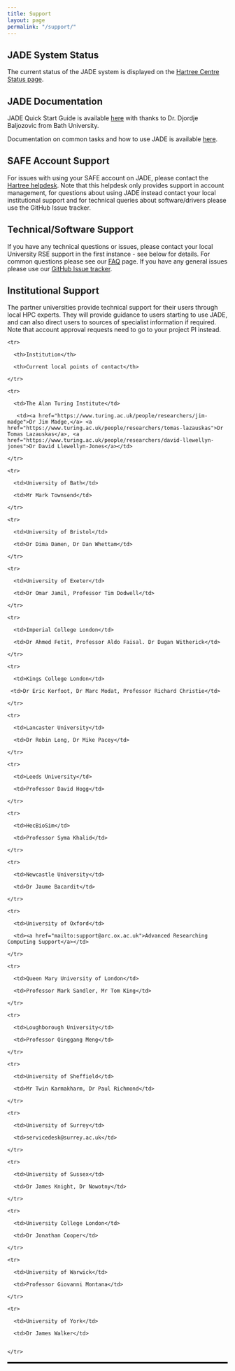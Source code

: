 ```yaml
---
title: Support
layout: page
permalink: "/support/"
---
```


## JADE System Status ## 

The current status of the JADE system is displayed on the [Hartree Centre Status page](https://stfc.service-now.com/hcssp?id=services_status).


## JADE Documentation ## 

JADE Quick Start Guide is available [here](http://www.jade.ac.uk/img/jade2_quick_start_guide.pdf) with thanks to Dr. Djordje Baljozovic from Bath University. 

Documentation on common tasks and how to use JADE is available [here](http://jade-hpc.readthedocs.io/).

## SAFE Account Support ##
<!--This will help local users adopt the new facility, optimise their codes for this platform and hence maximise their scientific output from the machine. -->

For issues with using your SAFE account on JADE, please contact the [Hartree helpdesk](https://stfc.service-now.com/hcssp). Note that this helpdesk only provides support in account management, for questions about using JADE instead contact your local institutional support and for technical queries about software/drivers please use the GitHub Issue tracker.

## Technical/Software Support ##

If you have any technical questions or issues, please contact your local University RSE support in the first instance - see below for details. For common questions please see our [FAQ](https://www.jade.ac.uk/faqs/) page. If you have any general issues please use our [GitHub Issue tracker](https://github.com/jade-hpc-gpu/jade-hpc-gpu.github.io/issues).

## Institutional Support ##

The partner universities provide technical support for their users through local HPC experts.  They will provide guidance to users starting to use JADE, and can also direct users to sources of specialist information if required. Note that account approval requests need to go to your project PI instead.
<style>

table.GeneratedTable {

  width: 100%;

  background-color: #ffffff;

  border-collapse: collapse;

  border-width: 2px;

  border-color: #000000;

  border-style: solid;

  color: #000000;

}

 

table.GeneratedTable td, table.GeneratedTable th {

  border-width: 2px;

  border-color: #000000;

  border-style: solid;

  padding: 3px;

}

 

table.GeneratedTable thead {

  background-color: #597d35;

}

</style>

 

<table class="GeneratedTable">

  <thead>

    <tr>

      <th>Institution</th>

      <th>Current local points of contact</th>

    </tr>

  </thead>

  <tbody>

    <tr>

      <td>The Alan Turing Institute</td>
      
       <td><a href="https://www.turing.ac.uk/people/researchers/jim-madge">Dr Jim Madge,</a> <a href="https://www.turing.ac.uk/people/researchers/tomas-lazauskas">Dr Tomas Lazauskas</a>, <a href="https://www.turing.ac.uk/people/researchers/david-llewellyn-jones">Dr David Llewellyn-Jones</a></td>

    </tr>

    <tr>

      <td>University of Bath</td>

      <td>Mr Mark Townsend</td>

    </tr>

    <tr>

      <td>University of Bristol</td>

      <td>Dr Dima Damen, Dr Dan Whettam</td>
      
    </tr>

    <tr>

      <td>University of Exeter</td>

      <td>Dr Omar Jamil, Professor Tim Dodwell</td>
       
    </tr>

    <tr>

      <td>Imperial College London</td>

      <td>Dr Ahmed Fetit, Professor Aldo Faisal. Dr Dugan Witherick</td>

    </tr>

    <tr>

      <td>Kings College London</td>

     <td>Dr Eric Kerfoot, Dr Marc Modat, Professor Richard Christie</td>
      
    </tr>

    <tr>

      <td>Lancaster University</td>

      <td>Dr Robin Long, Dr Mike Pacey</td>
      
    </tr>

    <tr>

      <td>Leeds University</td>

      <td>Professor David Hogg</td>
      
    </tr>

    <tr>

      <td>HecBioSim</td>

      <td>Professor Syma Khalid</td>

    </tr>

    <tr>

      <td>Newcastle University</td>

      <td>Dr Jaume Bacardit</td>
     
    </tr>

    <tr>

      <td>University of Oxford</td>  

      <td><a href="mailto:support@arc.ox.ac.uk">Advanced Researching Computing Support</a></td>
      
    </tr>

    <tr>

      <td>Queen Mary University of London</td>

      <td>Professor Mark Sandler, Mr Tom King</td>

    </tr>

    <tr>

      <td>Loughborough University</td>

      <td>Professor Qinggang Meng</td>

    </tr>

    <tr>

      <td>University of Sheffield</td>

      <td>Mr Twin Karmakharm, Dr Paul Richmond</td>

    </tr>

    <tr>

      <td>University of Surrey</td>

      <td>servicedesk@surrey.ac.uk</td>
      
    </tr>

    <tr>

      <td>University of Sussex</td>

      <td>Dr James Knight, Dr Nowotny</td>
 
    </tr>

    <tr>

      <td>University College London</td>

      <td>Dr Jonathan Cooper</td>

    </tr>

    <tr>

      <td>University of Warwick</td>

      <td>Professor Giovanni Montana</td>

    </tr>

    <tr>

      <td>University of York</td>

      <td>Dr James Walker</td>


    </tr>

  </tbody>

</table>






<!--
<section id="portfolio-work">
    <div class="container">
        <div class="row">
          <div class="col-md-12">
            <div class="block">
              <div class="portfolio-menu">
                <ul>
                    <li class="filter" data-filter="all">All tutorials</li>
                    <li class="filter" data-filter=".Tag1">Tag 1</li>
                    <li class="filter" data-filter=".Tag2">Tag 2</li>
                    <li class="filter" data-filter=".Tag3">Tag 3</li>
                </ul>
              </div>
                
              <div class="portfolio-contant">
                <ul id="portfolio-contant-active">
        
                    <li class="mix Tag1">
                      <a href="">
                        <img src="{{ site.baseurl }}/img/support/1.png" alt="">
                        <div class="overly">
                          <div class="position-center">
                            <h2>Lorem ipsum 1</h2>
                            <p>Nullam dictum felis eu pede mollis pretium. Integer tincidunt </p>

                          </div>
                        </div>
                      </a>
                  </li>
          
                    <li class="mix Tag2">
                      <a href="">
                        <img src="{{ site.baseurl }}/img/support/2.png" alt="">
                        <div class="overly">
                          <div class="position-center">
                            <h2>Lorem ipsum 2</h2>
                            <p>Nullam dictum felis eu pede mollis pretium. Integer tincidunt </p>

                          </div>
                        </div>
                      </a>
                  </li>

              
                </ul>
              </div>
            </div>
          </div>
        </div>
    </div>
</section>
-->


